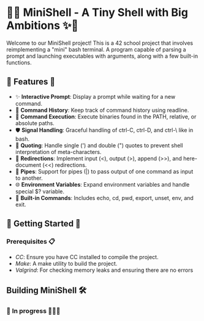 # 🐚✨ MiniShell - A Tiny Shell with Big Ambitions ✨🐚

Welcome to our MiniShell project! This is a 42 school project that involves reimplementing a "mini" bash terminal.
A program capable of parsing a prompt and launching executables with arguments, along with a few built-in functions.

## 🌟 Features 🌟

- ✨ **Interactive Prompt**: Display a prompt while waiting for a new command.
- 📜 **Command History**: Keep track of command history using readline.
- 🚀 **Command Execution**: Execute binaries found in the PATH, relative, or absolute paths.
- 🛡️ **Signal Handling**: Graceful handling of ctrl-C, ctrl-D, and ctrl-\ like in bash.
- 💬 **Quoting**: Handle single (') and double (") quotes to prevent shell interpretation of meta-characters.
- 🔄 **Redirections**: Implement input (<), output (>), append (>>), and here-document (<<) redirections.
- 🔗 **Pipes**: Support for pipes (|) to pass output of one command as input to another.
- 🌐 **Environment Variables**: Expand environment variables and handle special $? variable.
- 🔧 **Built-in Commands**: Includes echo, cd, pwd, export, unset, env, and exit.

## 🚀 Getting Started 🚀

### Prerequisites 📋

- *CC*: Ensure you have CC installed to compile the project.
- *Make*: A make utility to build the project.
- *Valgrind*: For checking memory leaks and ensuring there are no errors

## Building MiniShell 🛠️

### 🚧 **In progress** 👷🏻‍♀️
